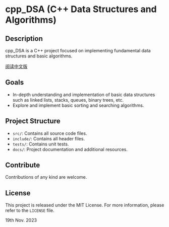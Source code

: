 # cpp_DSA (C++ Data Structures and Algorithms)

## Description

cpp_DSA is a C++ project focused on implementing fundamental data structures and basic algorithms. 

[阅读中文版](README_SCH.md)

## Goals

- In-depth understanding and implementation of basic data structures such as linked lists, stacks, queues, binary trees, etc.
- Explore and implement basic sorting and searching algorithms.

## Project Structure

- `src/`: Contains all source code files.
- `include/`: Contains all header files.
- `tests/`: Contains unit tests.
- `docs/`: Project documentation and additional resources.

## Contribute

Contributions of any kind are welcome.

## License

This project is released under the MIT License. For more information, please refer to the `LICENSE` file.

19th Nov. 2023
